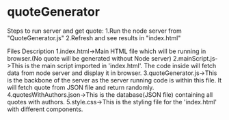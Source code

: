 # quoteGenerator

Steps to run server and get quote:
1.Run the node server from "QuoteGenerator.js"
2.Refresh and see results in "index.html"

Files Description
1.index.html->Main HTML file which will be running in browser.(No quote will be generated without Node server)
2.mainScript.js->This is the main script imported in 'index.html'. The code inside will fetch data from node server and display it in browser.
3.quoteGenerator.js->This is the backbone of the server as the server running code is within this file. It will fetch quote from JSON file and return randomly.
4.quotesWithAuthors.json->This is the database(JSON file) containing all quotes with authors.
5.style.css->This is the styling file for the 'index.html' with different components.
